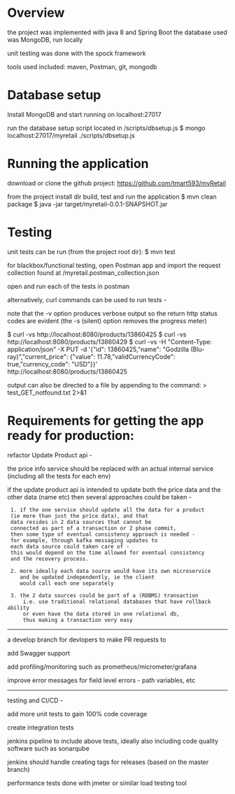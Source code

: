 


# Overview

the project was implemented with java 8 and Spring Boot
the database used was MongoDB, run locally

unit testing was done with the spock framework

tools used included: maven, Postman, git, mongodb


# Database setup

Install MongoDB and start running on localhost:27017

run the database setup script located in <project root dir>/scripts/dbsetup.js
$ mongo localhost:27017/myretail ./scripts/dbsetup.js

# Running the application

download or clone the github project:
https://github.com/tmart593/myRetail

from the project install dir build, test and run the application
$ mvn clean package
$ java -jar target/myretail-0.0.1-SNAPSHOT.jar

# Testing

unit tests can be run (from the project root dir):
$ mvn test

for blackbox/functional testing,
open Postman app and import the request collection
found at <project root>/myretail.postman_collection.json

open and run each of the tests in postman

alternatively, curl commands can be used to run tests -

note that the -v option produces verbose output so the return http status codes are evident
(the -s (silent) option removes the progress meter)

  $ curl -vs http://localhost:8080/products/13860425 
	$ curl -vs http://localhost:8080/products/13860429 
	$ curl -vs -H "Content-Type: application/json" -X PUT -d '{"id": 13860425,"name": "Godzilla (Blu-ray)","current_price": {"value": 11.78,"validCurrencyCode": true,"currency_code": "USD"}}' \
	         http://localhost:8080/products/13860425 

output can also be directed to a file by appending to the command: > test_GET_notfound.txt 2>&1


# Requirements for getting the app ready for production:

refactor Update Product api - 

the price info service should be replaced with an actual internal service
(including all the tests for each env)

if the update product api is intended to update
both the price data and the other data (name etc)
then several approaches could be taken -
     
     1. if the one service should update all the data for a product
     (ie more than just the price data), and that
     data resides in 2 data sources that cannot be
     connected as part of a transaction or 2 phase commit,
     then some type of eventual consistency approach is needed -
     for example, through kafka messaging updates to
     each data source could taken care of -
     this would depend on the time allowed for eventual consistency
     and the recovery process.
     
     2. more ideally each data source would have its own microservice
        and be updated independently, ie the client
        would call each one separately

     3. the 2 data sources could be part of a (RDBMS) transaction
         i.e. use traditional relational databases that have rollback ability
         or even have the data stored in one relational db,
         thus making a transaction very easy

___________________________________________________________

a develop branch for devlopers to make PR requests to

add Swagger support

add profiling/monitoring such as prometheus/micrometer/grafana

improve error messages for field level errors - path variables, etc

__________________________________________________________

testing and CI/CD -

add more unit tests to gain 100% code coverage

create integration tests

jenkins pipeline to include above tests, ideally also including
          code quality software such as sonarqube
          
jenkins should handle creating tags for releases (based on the master branch)
                   
performance tests done with jmeter or similar load testing tool
          
     





